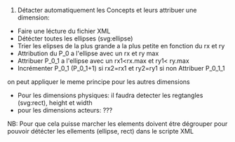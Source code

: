 1. Détacter automatiquement les Concepts et leurs attribuer une dimension: 

- Faire une lécture du fichier XML
- Détécter toutes les ellipses (svg:ellipse) 
- Trier les elipses de la plus grande a la plus petite en fonction du rx et ry 
- Attribution du P_0 a l'ellipse avec un rx et ry max 
- Attribuer P_0_1 a l'ellipse avec un rx1<rx.max et ry1< ry.max
- Incrémenter P_0_1 (P_0_1+1) si rx2=rx1 et ry2=ry1 si non Attribuer P_0_1_1

on peut appliquer le meme principe pour les autres dimensions
- Pour les dimensions physiques: il faudra detecter les regtangles (svg:rect), height et width
- pour les dimensions acteurs: ???

NB: Pour que cela puisse marcher les elements doivent étre dégrouper pour pouvoir détécter les ellements (ellipse, rect) dans le scripte XML 
